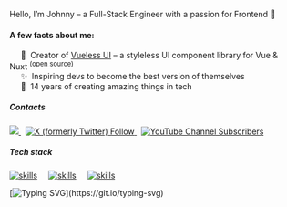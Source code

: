 Hello, I’m Johnny – a Full-Stack Engineer with a passion for Frontend 🌈

#### A few facts about me:

&nbsp;&nbsp;&nbsp;&nbsp; 🧬&nbsp; Creator of <a href="https://vueless.com" target="_blank">Vueless UI</a> – a styleless UI component library for Vue & Nuxt <sup>(<a href="https://github.com/vuelessjs/vueless" target="_blank">open source</a>)</sup></br>
&nbsp;&nbsp;&nbsp;&nbsp; ✨&nbsp; Inspiring devs to become the best version of themselves</br>
&nbsp;&nbsp;&nbsp;&nbsp; 🦾&nbsp; 14 years of creating amazing things in tech

##### Contacts

<a href="https://www.linkedin.com/in/JohnnyGrid" target="_blank" style="">
  <img src="https://img.shields.io/badge/LinkedIn-0077B5?style=flat&logo=linkedin&logoColor=white" />
</a>&nbsp;

<a href="https://twitter.com/JohnnyGrid" target="_blank" style="">
  <img alt="X (formerly Twitter) Follow" src="https://img.shields.io/twitter/follow/johnnygrid?style=social">
</a>&nbsp;

<a href="https://www.youtube.com/@JohnnyGrid" target="_blank" style="">
  <img alt="YouTube Channel Subscribers" src="https://img.shields.io/youtube/channel/subscribers/UCF47UOKvbpLwjOjSaQgMJcg?style=social">
</a>

##### Tech stack

[![skills](https://skillicons.dev/icons?i=js,ts,nodejs,php)]() &nbsp;&nbsp;&nbsp;
[![skills](https://skillicons.dev/icons?i=vue,nuxt,tailwind,react,next)]() &nbsp;&nbsp;&nbsp;
[![skills](https://skillicons.dev/icons?i=vite,webpack,laravel,aws)]()

[![Typing SVG](https://readme-typing-svg.demolab.com?font=Fira+Code&size=12&pause=4000&color=94a3b8&width=535&height=22&lines=May&nbsp;the&nbsp;Force&nbsp;be&nbsp;with&nbsp;you.)](https://git.io/typing-svg)
